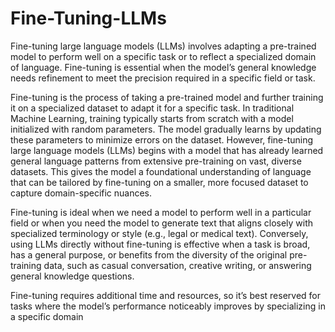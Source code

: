 # Fine-Tuning-LLMs
Fine-tuning large language models (LLMs) involves adapting a pre-trained model to perform well on a specific task or to reflect a specialized domain of language. Fine-tuning is essential when the model’s general knowledge needs refinement to meet the precision required in a specific field or task.

Fine-tuning is the process of taking a pre-trained model and further training it on a specialized dataset to adapt it for a specific task. In traditional Machine Learning, training typically starts from scratch with a model initialized with random parameters. The model gradually learns by updating these parameters to minimize errors on the dataset. However, fine-tuning large language models (LLMs) begins with a model that has already learned general language patterns from extensive pre-training on vast, diverse datasets. This gives the model a foundational understanding of language that can be tailored by fine-tuning on a smaller, more focused dataset to capture domain-specific nuances.

Fine-tuning is ideal when we need a model to perform well in a particular field or when you need the model to generate text that aligns closely with specialized terminology or style (e.g., legal or medical text). Conversely, using LLMs directly without fine-tuning is effective when a task is broad, has a general purpose, or benefits from the diversity of the original pre-training data, such as casual conversation, creative writing, or answering general knowledge questions.

Fine-tuning requires additional time and resources, so it’s best reserved for tasks where the model’s performance noticeably improves by specializing in a specific domain
